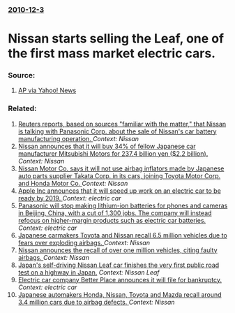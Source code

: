 ### [2010-12-3](/news/2010/12/3/index.md)

# Nissan starts selling the Leaf, one of the first mass market electric cars. 




### Source:

1. [AP via Yahoo! News](http://news.yahoo.com/s/ap/20101203/ap_on_hi_te/as_japan_nissan_electric_car)

### Related:

1. [Reuters reports, based on sources "familiar with the matter," that Nissan is talking with Panasonic Corp. about the sale of Nissan's car battery manufacturing operation. ](/news/2016/08/6/reuters-reports-based-on-sources-familiar-with-the-matter-that-nissan-is-talking-with-panasonic-corp-about-the-sale-of-nissan-s-car-bat.md) _Context: Nissan_
2. [Nissan announces that it will buy 34% of fellow Japanese car manufacturer Mitsubishi Motors for 237.4 billion yen ($2.2 billion). ](/news/2016/05/12/nissan-announces-that-it-will-buy-34-of-fellow-japanese-car-manufacturer-mitsubishi-motors-for-237-4-billion-yen-2-2-billion.md) _Context: Nissan_
3. [Nissan Motor Co. says it will not use airbag inflators made by Japanese auto parts supplier Takata Corp. in its cars, joining Toyota Motor Corp. and Honda Motor Co. ](/news/2015/11/7/nissan-motor-co-says-it-will-not-use-airbag-inflators-made-by-japanese-auto-parts-supplier-takata-corp-in-its-cars-joining-toyota-motor-c.md) _Context: Nissan_
4. [Apple Inc announces that it will speed up work on an electric car to be ready by 2019. ](/news/2015/09/21/apple-inc-announces-that-it-will-speed-up-work-on-an-electric-car-to-be-ready-by-2019.md) _Context: electric car_
5. [Panasonic will stop making lithium-ion batteries for phones and cameras in Beijing, China, with a cut of 1,300 jobs. The company will instead refocus on higher-margin products such as electric car batteries. ](/news/2015/08/27/panasonic-will-stop-making-lithium-ion-batteries-for-phones-and-cameras-in-beijing-china-with-a-cut-of-1-300-jobs-the-company-will-instea.md) _Context: electric car_
6. [Japanese carmakers Toyota and Nissan recall 6.5 million vehicles due to fears over exploding airbags. ](/news/2015/05/13/japanese-carmakers-toyota-and-nissan-recall-6-5-million-vehicles-due-to-fears-over-exploding-airbags.md) _Context: Nissan_
7. [Nissan announces the recall of over one million vehicles, citing faulty airbags. ](/news/2014/03/26/nissan-announces-the-recall-of-over-one-million-vehicles-citing-faulty-airbags.md) _Context: Nissan_
8. [Japan's self-driving Nissan Leaf car finishes the very first public road test on a highway in Japan.](/news/2013/11/27/japan-s-self-driving-nissan-leaf-car-finishes-the-very-first-public-road-test-on-a-highway-in-japan.md) _Context: Nissan Leaf_
9. [Electric car company Better Place announces it will file for bankruptcy. ](/news/2013/05/26/electric-car-company-better-place-announces-it-will-file-for-bankruptcy.md) _Context: electric car_
10. [Japanese automakers Honda, Nissan, Toyota and Mazda recall around 3.4 million cars due to airbag defects. ](/news/2013/04/11/japanese-automakers-honda-nissan-toyota-and-mazda-recall-around-3-4-million-cars-due-to-airbag-defects.md) _Context: Nissan_

